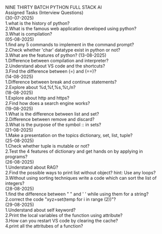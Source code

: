 NINE THIRTY BATCH PYTHON FULL STACK AI                                                                                                    
Assigned Tasks (Interview Questions)                                                                                                       
(30-07-2025)                                                                                                                               
1.what is the history of python?                                                                                                           
2.What is the famous web application developed using python?                                                                               
3.What is compilation?                                                                                                                     
(05-08-2025)                                                                                                                               
1.find any 5 commands to implement in the command prompt?                                                                                  
2.Check whether 'char' datatype exist in python or not?                                                                                    
3.What are the features of python?                                                                                                         (13-08-2025)                                                                                                                               
1.Difference between compilation and interpreter?                                                                                          
2.Understand about VS code and the shortcuts?                                                                                              
3.Find the difference between (=) and (==)?                                                                                                
(14-08-2025)                                                                                                                               
1.Difference between break and continue statements?                                                                                        
2.Explore about %d,%f,%s,%t,/n?                                                                                                            
(18-08-2025)                                                                                                                               
1.Explore about http and https?                                                                                                            
2.Find how does a search engine works?                                                                                                     
(19-08-2025)                                                                                                                               
1.What is the difference between list and set?                                                                                             
2.Difference between remove and discard?                                                                                                   
3.What is the purpose of the symbol :: in sets?                                                                                            
(21-08-2025)                                                                                                                               
1.Make a presentation on the topics dictionary, set, list, tuple?                                                                          
(25-08-2025)                                                                                                                               
1.Check whether tuple is mutable or not?                                                                                                   
2.Test the 4 features of dictionary and get hands on by applying in programs?                                                              
(26-08-2025)                                                                                                                               
1.Understand about RAG?                                                                                                                    
2.Find the possible ways to print list without object? hint: Use any loops?                                                              3.Without using sorting techniques write a code which can sort the list of integers?                                                       
(28-08-2025)                                                                                                                               
1.find the difference between " " and ' ' while using them for a string?                                                                   
2.correct the code "xyz=set(temp for i in range (2))"?                                                                                     
(29-08-2025)                                                                                                                               
1.Understand about self keyword?                                                                                                         
2.Print the local variables of the function using attribute?                                                                              
3.How can you restart VS code by clearing the cache?                                                                                      
4.print all the attritubes of a function?                                                                                                    

